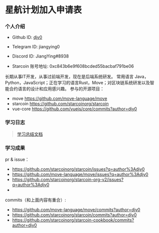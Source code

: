 

# 星航计划加入申请表



### 个人介绍

* Github ID: [djy0](https://github.com/djy0)

* Telegram ID: jiangying0

* Discord ID: JiangYing#8938

* Starcoin 账号地址: 0xc843b6e9f608bcded55bacbaf791be06


长期从事IT开发，从事过前端开发，现在是后端系统研发。
常用语言 Java，Python，JavaScript；正在学习的语言Rust，Move；对区块链系统研发以及智能合约语言的设计和应用感兴趣。
参与的开源项目：

* move https://github.com/move-language/move
* starcoin  https://github.com/starcoinorg/starcoin
* vue-core https://github.com/vuejs/core/commits?author=djy0

### 学习日志

> [学习总结文档](https://iflydocs.com/h/s/doc/4sR7dgumUfrL1VpE)

### 学习成果

pr & issue：
* https://github.com/starcoinorg/starcoin/issues?q=author%3Adjy0
* https://github.com/move-language/move/issues?q=author%3Adjy0
* https://github.com/starcoinorg/starcoin-org-v2/issues?q=author%3Adjy0
* 

commits（和上面内容有重合）:
* https://github.com/move-language/move/commits?author=djy0
* https://github.com/starcoinorg/starcoin/commits?author=djy0
* https://github.com/starcoinorg/starcoin-cookbook/commits?author=djy0


